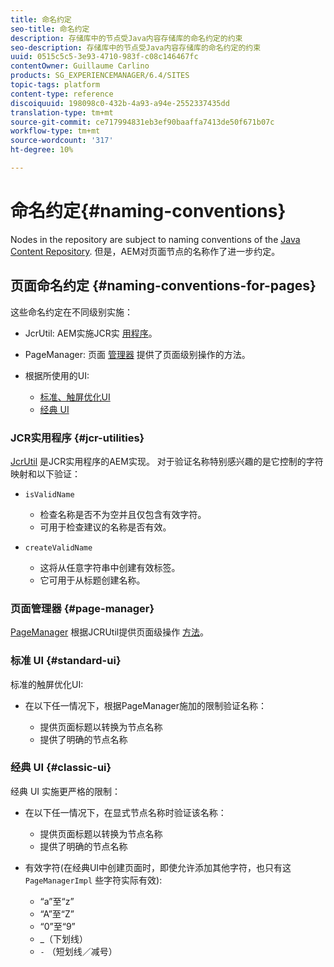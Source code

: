 ```yaml
---
title: 命名约定
seo-title: 命名约定
description: 存储库中的节点受Java内容存储库的命名约定的约束
seo-description: 存储库中的节点受Java内容存储库的命名约定的约束
uuid: 0515c5c5-3e93-4710-983f-c08c146467fc
contentOwner: Guillaume Carlino
products: SG_EXPERIENCEMANAGER/6.4/SITES
topic-tags: platform
content-type: reference
discoiquuid: 198098c0-432b-4a93-a94e-2552337435dd
translation-type: tm+mt
source-git-commit: ce717994831eb3ef90baaffa7413de50f671b07c
workflow-type: tm+mt
source-wordcount: '317'
ht-degree: 10%

---
```



# 命名约定{#naming-conventions}

Nodes in the repository are subject to naming conventions of the [Java Content Repository](/help/sites-developing/the-basics.md#java-content-repository). 但是，AEM对页面节点的名称作了进一步约定。

## 页面命名约定 {#naming-conventions-for-pages}

这些命名约定在不同级别实施：

* JcrUtil: AEM实施JCR实 [用程序](#jcr-utilities)。
* PageManager: 页面 [管理器](#page-manager) 提供了页面级别操作的方法。
* 根据所使用的UI:

   * [标准、触屏优化UI](#standard-ui)
   * [经典 UI](#classic-ui)

### JCR实用程序 {#jcr-utilities}

[JcrUtil](https://helpx.adobe.com/experience-manager/6-4/sites/developing/using/reference-materials/javadoc/index.html?com/day/cq/commons/jcr/JcrUtil.html) 是JCR实用程序的AEM实现。 对于验证名称特别感兴趣的是它控制的字符映射和以下验证：

* `isValidName`

   * 检查名称是否不为空并且仅包含有效字符。
   * 可用于检查建议的名称是否有效。

* `createValidName`

   * 这将从任意字符串中创建有效标签。
   * 它可用于从标题创建名称。

### 页面管理器 {#page-manager}

[PageManager](https://helpx.adobe.com/experience-manager/6-4/sites/developing/using/reference-materials/javadoc/com/day/cq/wcm/api/PageManager.html) 根据JCRUtil提供页面级操作 [方法](#jcr-utilities)。

### 标准 UI {#standard-ui}

标准的触屏优化UI:

* 在以下任一情况下，根据PageManager施加的限制验证名称：

   * 提供页面标题以转换为节点名称
   * 提供了明确的节点名称

### 经典 UI {#classic-ui}

经典 UI 实施更严格的限制：

* 在以下任一情况下，在显式节点名称时验证该名称：

   * 提供页面标题以转换为节点名称
   * 提供了明确的节点名称

* 有效字符(在经典UI中创建页面时，即使允许添加其他字符，也只有这 `PageManagerImpl` 些字符实际有效):

   * “a”至“z”
   * “A”至“Z”
   * “0”至“9”
   * _（下划线）
   * `-` （短划线／减号）

